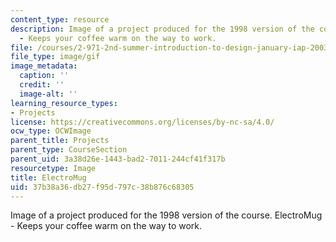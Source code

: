 ```yaml
---
content_type: resource
description: Image of a project produced for the 1998 version of the course. ElectroMug
  - Keeps your coffee warm on the way to work.
file: /courses/2-971-2nd-summer-introduction-to-design-january-iap-2003/37b38a36db27f95d797c38b876c68305_electromug_animation_small.gif
file_type: image/gif
image_metadata:
  caption: ''
  credit: ''
  image-alt: ''
learning_resource_types:
- Projects
license: https://creativecommons.org/licenses/by-nc-sa/4.0/
ocw_type: OCWImage
parent_title: Projects
parent_type: CourseSection
parent_uid: 3a38d26e-1443-bad2-7011-244cf41f317b
resourcetype: Image
title: ElectroMug
uid: 37b38a36-db27-f95d-797c-38b876c68305
---
```

Image of a project produced for the 1998 version of the course. ElectroMug - Keeps your coffee warm on the way to work.